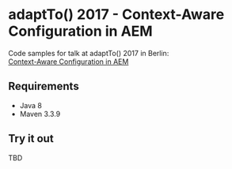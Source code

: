 adaptTo() 2017 - Context-Aware Configuration in AEM
===================================================

Code samples for talk at adaptTo() 2017 in Berlin:<br/>
[Context-Aware Configuration in AEM](https://adapt.to/2017/en/schedule/context-aware-configuration-in-aem.html)


Requirements
------------

* Java 8
* Maven 3.3.9


Try it out
----------

TBD
